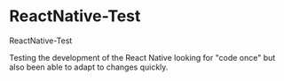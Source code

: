 # ReactNative-Test
ReactNative-Test

Testing the development of the React Native looking for "code once" but also been able to adapt to changes quickly.
